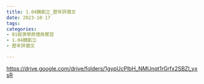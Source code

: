 ```yaml
---
title: 1.04魏凱立_歷年評價文
date: 2023-10-17
tags: 
categories:
- 01經濟學原理與實習
- 1.04魏凱立
- 歷年評價文

---
```

https://drive.google.com/drive/folders/1gypUcPlbH_NMUnqt1rGrfx2SBZl_yxsR

